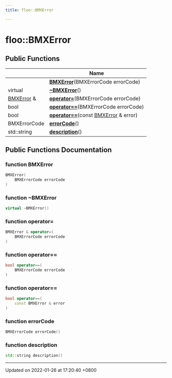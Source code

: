 ```yaml
---
title: floo::BMXError

---
```


# floo::BMXError





## Public Functions

|                | Name           |
| -------------- | -------------- |
| | **[BMXError](classfloo_1_1_b_m_x_error.md#function-bmxerror)**(BMXErrorCode errorCode) |
| virtual | **[~BMXError](classfloo_1_1_b_m_x_error.md#function-~bmxerror)**() |
| [BMXError](classfloo_1_1_b_m_x_error.md) & | **[operator=](classfloo_1_1_b_m_x_error.md#function-operator=)**(BMXErrorCode errorCode) |
| bool | **[operator==](classfloo_1_1_b_m_x_error.md#function-operator==)**(BMXErrorCode errorCode) |
| bool | **[operator==](classfloo_1_1_b_m_x_error.md#function-operator==)**(const [BMXError](classfloo_1_1_b_m_x_error.md) & error) |
| BMXErrorCode | **[errorCode](classfloo_1_1_b_m_x_error.md#function-errorcode)**() |
| std::string | **[description](classfloo_1_1_b_m_x_error.md#function-description)**() |

## Public Functions Documentation

### function BMXError

```cpp
BMXError(
    BMXErrorCode errorCode
)
```


### function ~BMXError

```cpp
virtual ~BMXError()
```


### function operator=

```cpp
BMXError & operator=(
    BMXErrorCode errorCode
)
```


### function operator==

```cpp
bool operator==(
    BMXErrorCode errorCode
)
```


### function operator==

```cpp
bool operator==(
    const BMXError & error
)
```


### function errorCode

```cpp
BMXErrorCode errorCode()
```


### function description

```cpp
std::string description()
```


-------------------------------

Updated on 2022-01-26 at 17:20:40 +0800
